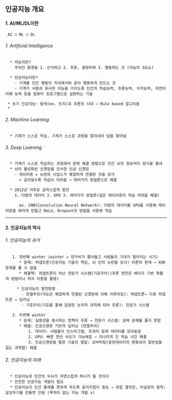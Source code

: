 인공지능 개요
---
 #### 1. AI/ML/DL이란

     AI ⊃ ML ⊃ DL
     
###### 1. Artificial Intelligence
      * 지능이란?
        주어진 환경을 1. 인식하고 2. 추론, 결정하여 3. 행동하는 것 (지능의 3요소)

      * 인공지능이란?
        - 기계를 인간 행동의 지식에서와 같이 행동하게 만드는 것
        - 기계가 사람과 유사한 지능을 가지도록 인간의 학습능력, 추론능력, 지각능력, 자연어 이해 능력 등을 컴퓨터 프로그램으로 실현하는 기술

     * 초기 인공지능: 탐색(ex. 트리)과 추론의 시대 → Rule based 알고리즘
     * 
###### 2. Machine Learning
      * 기계가 스스로 학습, 기계가 스스로 과정을 알아내어 답을 찾아냄

###### 3. Deep Learning
      * 기계가 스스로 학습하는 과정에서 문제 해결 방법으로 인간 뇌의 정보처리 방식을 흉내
      * 뇌의 활성화된 신경망을 모사한 인공 신경망
        - 레이어층 = 뉴런의 시냅스가 복잡하게 연결된 것을 모사
          + 깊어질수록 학습이 어려움 → 여러가지 방법론으로 해결

      * 2012년 이후로 급작스럽게 발전
        1. 다량의 데이터 2. GPU 3. 여러가지 방법론(깊은 레이어층의 학습 어려움 해결)

          ex. CNN(Convolution Neural Network): 다량의 데이터를 GPU를 사용해 레이어층을 여러개 만들고 ReLU, Dropout의 방법을 사용해 학습

---
 #### 2. 인공지능의 역사
 ###### 1. 인공지능의 과거
       1. 첫번째 winter (winter = 연구비가 줄어들고 사람들의 기대가 떨어지는 시기)
          * 문제: 퍼셉트론(인공지능 기술의 핵심, 뇌 안의 뉴런을 모사) 이론의 한계 → XOR 문제를 풀 수 없음
          * 해결책: 퍼셉트론이 아닌 전문가 시스템(기호주의)(추론 엔진은 베이즈 기반 확률적 방법이나 퍼지 이론을 활용)

         * 인공지능의 발전방향
           - 연결주의(지능은 복잡하게 연결된 신경망에 의해 이루어짐): 퍼셉트론→ 다중 퍼셉트론 → 딥러닝
           - 기호주의(기호를 통해 일정한 논리적 규칙에 따라 추론): 전문가 시스템

       2. 두번째 winter
          * 문제: 실용성을 중시하는 정책이 주류 → 전문가 시스템: 실제 문제를 풀지 못함
          * 해결: 인공신경망 기반의 딥러닝 (연결주의)
              1. 데이터: 사람들이 인스타그램, 트위터 등에 데이터를 모아놓음
              2. GPU: 빠른 연산 속도가 가능해짐 → 지나치게 긴 학습 시간 해결
              3. 인공신경망을 통한 기술의 발달: 오버피팅(훈련데이터의 편중되어 일반성을 잃는 과적합) 해결

###### 2. 인공지능의 미래
      * 인공지능과 인간의 두뇌가 자연스럽게 하나가 될 것이다
      * 안전한 인공지능 개발이 필요
      * 인공지능이 인간 통제를 못하게 하도록 윤리지침이 필요 → 유럽 결의안, 아실로마 원칙: 살상무기를 만들면 안됨 (목적이 없는 지능 개발 x)
